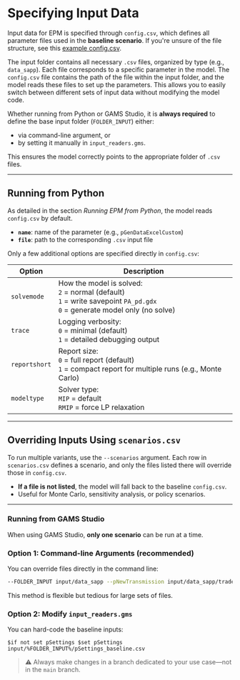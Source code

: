 # Specifying Input Data

Input data for EPM is specified through `config.csv`, which defines all parameter files used in the **baseline scenario**.
If you're unsure of the file structure, see this [example config.csv](https://github.com/ESMAP-World-Bank-Group/EPM/blob/features/epm/input/data_sapp/config.csv).

The input folder contains all necessary `.csv` files, organized by type (e.g., `data_sapp`). Each file corresponds to a specific parameter in the model.
The `config.csv` file contains the path of the file within the input folder, and the model reads these files to set up the parameters. This allows you to easily switch between different sets of input data without modifying the model code.

Whether running from Python or GAMS Studio, it is **always required** to define the base input folder (`FOLDER_INPUT`) either:
- via command-line argument, or
- by setting it manually in `input_readers.gms`.

This ensures the model correctly points to the appropriate folder of `.csv` files.

---

## Running from Python

As detailed in the section *Running EPM from Python*, the model reads `config.csv` by default.

- **`name`**: name of the parameter (e.g., `pGenDataExcelCustom`)
- **`file`**: path to the corresponding `.csv` input file

Only a few additional options are specified directly in `config.csv`:

| Option         | Description                                                                 |
|----------------|-----------------------------------------------------------------------------|
| `solvemode`    | How the model is solved:<br> `2` = normal (default)<br> `1` = write savepoint `PA_pd.gdx`<br> `0` = generate model only (no solve) |
| `trace`        | Logging verbosity:<br> `0` = minimal (default)<br> `1` = detailed debugging output |
| `reportshort`  | Report size:<br> `0` = full report (default)<br> `1` = compact report for multiple runs (e.g., Monte Carlo) |
| `modeltype`    | Solver type:<br> `MIP` = default<br> `RMIP` = force LP relaxation |

---

## Overriding Inputs Using `scenarios.csv`

To run multiple variants, use the `--scenarios` argument. Each row in `scenarios.csv` defines a scenario, and only the files listed there will override those in `config.csv`.

- **If a file is not listed**, the model will fall back to the baseline `config.csv`.
- Useful for Monte Carlo, sensitivity analysis, or policy scenarios.

---

### Running from GAMS Studio

When using GAMS Studio, **only one scenario** can be run at a time.

### Option 1: Command-line Arguments (recommended)
You can override files directly in the command line:
```sh
--FOLDER_INPUT input/data_sapp --pNewTransmission input/data_sapp/trade/pNewTransmission.csv
```
This method is flexible but tedious for large sets of files.

### Option 2: Modify `input_readers.gms`
You can hard-code the baseline inputs:
```gams
$if not set pSettings $set pSettings input/%FOLDER_INPUT%/pSettings_baseline.csv
```

> ⚠️ Always make changes in a branch dedicated to your use case—not in the `main` branch.



